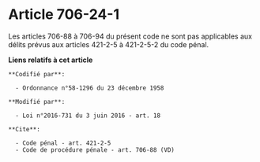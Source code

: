 # Article 706-24-1

Les articles 706-88 à 706-94 du présent code ne sont pas applicables aux délits prévus        aux articles 421-2-5 à
421-2-5-2 du code pénal.

**Liens relatifs à cet article**

	**Codifié par**:

	  - Ordonnance n°58-1296 du 23 décembre 1958

	**Modifié par**:

	  - Loi n°2016-731 du 3 juin 2016 - art. 18

	**Cite**:

	  - Code pénal - art. 421-2-5
	  - Code de procédure pénale - art. 706-88 (VD)

